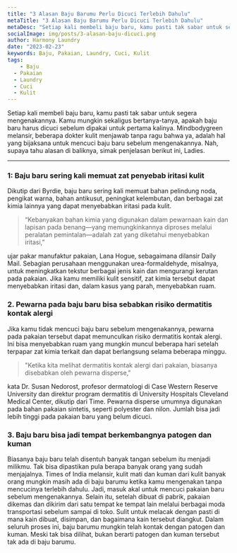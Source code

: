 ```yaml
---
title: "3 Alasan Baju Barumu Perlu Dicuci Terlebih Dahulu"
metaTitle: "3 Alasan Baju Barumu Perlu Dicuci Terlebih Dahulu"
metaDesc: "Setiap kali membeli baju baru, kamu pasti tak sabar untuk segera mengenakannya. Kamu mungkin sekaligus bertanya-tanya,"
socialImage: img/posts/3-alasan-baju-dicuci.png
author: Harmony Laundry
date: "2023-02-23"
keywords: Baju, Pakaian, Laundry, Cuci, Kulit
tags:
	- Baju
  - Pakaian
  - Laundry
  - Cuci
  - Kulit
---
```


Setiap kali membeli baju baru, kamu pasti tak sabar untuk segera mengenakannya. Kamu mungkin sekaligus bertanya-tanya, apakah baju baru harus dicuci sebelum dipakai untuk pertama kalinya.
Mindbodygreen melansir, beberapa dokter kulit menjawab tanpa ragu bahwa ya, adalah hal yang bijaksana untuk mencuci baju baru sebelum mengenakannya. Nah, supaya tahu alasan di baliknya, simak penjelasan berikut ini, Ladies.

- - - -
### 1: Baju baru sering kali memuat zat penyebab iritasi kulit

Dikutip dari Byrdie, baju baru sering kali memuat bahan pelindung noda, pengikat warna, bahan antikusut, peningkat kelembutan, dan berbagai zat kimia lainnya yang dapat menyebabkan iritasi pada kulit.
>“Kebanyakan bahan kimia yang digunakan dalam pewarnaan kain dan lapisan pada benang—yang memungkinkannya diproses melalui peralatan pemintalan—adalah zat yang diketahui menyebabkan iritasi,” 

ujar pakar manufaktur pakaian, Lana Hogue, sebagaimana dilansir Daily Mail.
Sebagian perusahaan menggunakan urea-formaldehyde, misalnya, untuk meningkatkan tekstur berbagai jenis kain dan mengurangi kerutan pada pakaian. Jika kamu memiliki kulit sensitif, zat kimia tersebut dapat menyebabkan iritasi dan, dalam kasus yang parah, menyebabkan ruam.

### 2. Pewarna pada baju baru bisa sebabkan risiko dermatitis kontak alergi
Jika kamu tidak mencuci baju baru sebelum mengenakannya, pewarna pada pakaian tersebut dapat memunculkan risiko dermatitis kontak alergi. Ini bisa menyebabkan ruam yang mungkin muncul beberapa hari setelah terpapar zat kimia terkait dan dapat berlangsung selama beberapa minggu.
>"Ketika kita melihat dermatitis kontak alergi dari pakaian, biasanya disebabkan oleh pewarna disperse,"

kata Dr. Susan Nedorost, profesor dermatologi di Case Western Reserve University dan direktur program dermatitis di University Hospitals Cleveland Medical Center, dikutip dari Time.
Pewarna disperse umumnya digunakan pada bahan pakaian sintetis, seperti polyester dan nilon. Jumlah bisa jadi lebih tinggi pada pakaian baru yang belum dicuci.

### 3. Baju baru bisa jadi tempat berkembangnya patogen dan kuman
Biasanya baju baru telah disentuh banyak tangan sebelum itu menjadi milikmu. Tak bisa dipastikan pula berapa banyak orang yang sudah menjajalnya.
Times of India melansir, kulit mati dan kuman dari kulit banyak orang mungkin masih ada di baju barumu ketika kamu mengenakan tanpa mencucinya terlebih dahulu. Jadi, masuk akal untuk mencuci pakaian baru sebelum mengenakannya.
Selain itu, setelah dibuat di pabrik, pakaian dikemas dan dikirim dari satu tempat ke tempat lain melalui berbagai moda transportasi sebelum sampai di toko. Sulit untuk melacak dengan pasti di mana kain dibuat, disimpan, dan bagaimana kain tersebut diangkut.
Dalam seluruh proses ini, baju barumu mungkin telah kontak dengan patogen dan kuman. Meski tak bisa dilihat, bukan berarti patogen dan kuman tersebut tak ada di baju barumu.